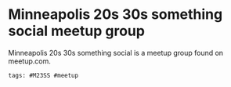 # Minneapolis 20s 30s something social meetup group

Minneapolis 20s 30s something social is a meetup group found on
meetup.com.

[thing]: https://www.meetup.com/minneapolis-20s-and-30s-somethings/

    tags: #M23SS #meetup
